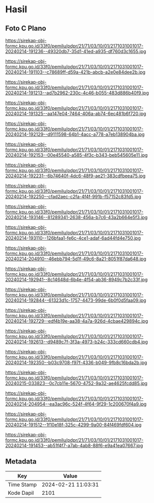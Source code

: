# Hasil

## Foto C Plano

https://sirekap-obj-formc.kpu.go.id/33f0/pemilu/pdpr/21/71/03/10/01/2171031001017-20240214-191236--49320db7-35d1-41ed-a935-df760d3c1655.jpg

https://sirekap-obj-formc.kpu.go.id/33f0/pemilu/pdpr/21/71/03/10/01/2171031001017-20240214-191103--c78689ff-d59a-421b-abcb-a2e0e84dee2b.jpg

https://sirekap-obj-formc.kpu.go.id/33f0/pemilu/pdpr/21/71/03/10/01/2171031001017-20240214-191213--ad7b2962-230c-4c46-b055-483d886b40f9.jpg

https://sirekap-obj-formc.kpu.go.id/33f0/pemilu/pdpr/21/71/03/10/01/2171031001017-20240214-191325--aa147e04-7464-406a-ab74-6ec481b6f720.jpg

https://sirekap-obj-formc.kpu.go.id/33f0/pemilu/pdpr/21/71/03/10/01/2171031001017-20240214-192129--d9111598-64b1-4acc-a778-a7eb138904ba.jpg

https://sirekap-obj-formc.kpu.go.id/33f0/pemilu/pdpr/21/71/03/10/01/2171031001017-20240214-192153--00e45540-a585-4f3c-b343-beb545605e11.jpg

https://sirekap-obj-formc.kpu.go.id/33f0/pemilu/pdpr/21/71/03/10/01/2171031001017-20240214-192231--6b74640f-4dc6-48f9-ae21-383cdfbeea75.jpg

https://sirekap-obj-formc.kpu.go.id/33f0/pemilu/pdpr/21/71/03/10/01/2171031001017-20240214-192250--cfad2aec-c2fa-4f4f-991b-f57152c83fd5.jpg

https://sirekap-obj-formc.kpu.go.id/33f0/pemilu/pdpr/21/71/03/10/01/2171031001017-20240214-193146--81289341-2638-456a-b7c6-43a2b664e5f3.jpg

https://sirekap-obj-formc.kpu.go.id/33f0/pemilu/pdpr/21/71/03/10/01/2171031001017-20240214-193110--126bfaa1-fe6c-4ce1-adaf-6ad44fd4e750.jpg

https://sirekap-obj-formc.kpu.go.id/33f0/pemilu/pdpr/21/71/03/10/01/2171031001017-20240214-204910--46ebb794-5d1f-49c6-8a21-8051f87da648.jpg

https://sirekap-obj-formc.kpu.go.id/33f0/pemilu/pdpr/21/71/03/10/01/2171031001017-20240214-192941--8c14648d-6b4e-4f54-ab36-8949c7b2c33f.jpg

https://sirekap-obj-formc.kpu.go.id/33f0/pemilu/pdpr/21/71/03/10/01/2171031001017-20240214-192844--61323d1c-1757-4473-99de-6b0f0d5faa09.jpg

https://sirekap-obj-formc.kpu.go.id/33f0/pemilu/pdpr/21/71/03/10/01/2171031001017-20240214-192729--edf4b19e-aa38-4a7a-926d-4cbae429894c.jpg

https://sirekap-obj-formc.kpu.go.id/33f0/pemilu/pdpr/21/71/03/10/01/2171031001017-20240214-192613--d9489c7f-3f3a-4973-b24c-333cd660cdb4.jpg

https://sirekap-obj-formc.kpu.go.id/33f0/pemilu/pdpr/21/71/03/10/01/2171031001017-20240214-192350--b03c9708-f97f-4336-b049-9fb8c16bda2b.jpg

https://sirekap-obj-formc.kpu.go.id/33f0/pemilu/pdpr/21/71/03/10/01/2171031001017-20240215-033823--0c7cb11e-5670-4752-9a32-ae4625fcdd85.jpg

https://sirekap-obj-formc.kpu.go.id/33f0/pemilu/pdpr/21/71/03/10/01/2171031001017-20240214-204954--ea3ac96c-524f-4f64-9f29-1c200670f4a9.jpg

https://sirekap-obj-formc.kpu.go.id/33f0/pemilu/pdpr/21/71/03/10/01/2171031001017-20240214-191512--1f10e18f-325c-4299-9a00-84f469fdf604.jpg

https://sirekap-obj-formc.kpu.go.id/33f0/pemilu/pdpr/21/71/03/10/01/2171031001017-20240214-191453--ab51f4f7-a7ab-4ab8-88f6-e9a41ea07667.jpg


## Metadata

| Key        | Value               |
| ---------- | ------------------- |
| Time Stamp | 2024-02-21 11:03:31 |
| Kode Dapil | 2101                |



